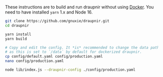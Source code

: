 These instructions are to build and run draupnir without using [Docker](./setup_docker.md).
You need to have installed `yarn` 1.x and Node 16.

```bash
git clone https://github.com/gnuxie/draupnir.git
cd draupnir

yarn install
yarn build

# Copy and edit the config. It *is* recommended to change the data path,
# as this is set to `/data` by default for dockerized draupnir.
cp config/default.yaml config/production.yaml
nano config/production.yaml

node lib/index.js --draupnir-config ./config/production.yaml
```
